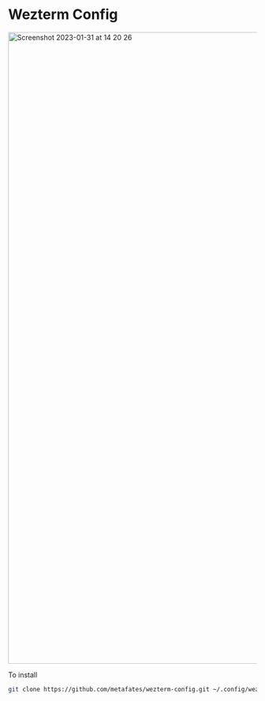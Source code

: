 # Wezterm Config

<img width="1280" alt="Screenshot 2023-01-31 at 14 20 26" src="https://user-images.githubusercontent.com/62389790/215746711-bc7abab9-97e7-4e67-9426-e612a885a17a.png">

To install

```bash
git clone https://github.com/metafates/wezterm-config.git ~/.config/wezterm
```
